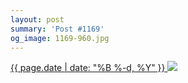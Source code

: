 ```yaml
---
layout: post
summary: 'Post #1169'
og_image: 1169-960.jpg
---
```


<p>
 <time>
  <a href="/1169">
   {{ page.date | date: "%B %-d, %Y" }}
  </a>
 </time>
 <a href="/1169">
  <img data-taken="7/2/2020" sizes="(min-width: 700px) 50vw, calc(100vw - 2rem)" src="{{ site.assets_url }}/1169-480.jpg" srcset="{{ site.assets_url }}/1169-240.jpg 240w, {{ site.assets_url }}/1169-480.jpg 480w, {{ site.assets_url }}/1169-720.jpg 720w, {{ site.assets_url }}/1169-960.jpg 960w"/>
 </a>
</p>
